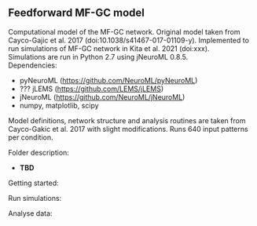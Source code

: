 ## Feedforward MF-GC model

Computational model of the MF-GC network. Original model taken from Cayco-Gajic et al. 2017 (doi:10.1038/s41467-017-01109-y). Implemented to run simulations of MF-GC network in Kita et al. 2021 (doi:xxx).  
Simulations are run in Python 2.7 using jNeuroML 0.8.5.  
Dependencies:  
* pyNeuroML (https://github.com/NeuroML/pyNeuroML)
* ??? jLEMS (https://github.com/LEMS/jLEMS)
* jNeuroML (https://github.com/NeuroML/jNeuroML)  
* numpy, matplotlib, scipy
  
Model definitions, network structure and analysis routines are taken from Cayco-Gakic et al. 2017 with slight modifications. Runs 640 input patterns per condition.

Folder description:  
* __TBD__ 


  
    
Getting started:  

Run simulations:  

Analyse data:  


